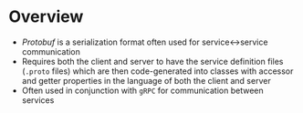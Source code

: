 # Overview

- *Protobuf* is a serialization format often used for service<->service communication
- Requires both the client and server to have the service definition files (`.proto` files) which are then
code-generated into classes with accessor and getter properties in the language of both the client and server
- Often used in conjunction with `gRPC` for communication between services
